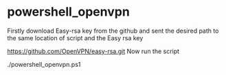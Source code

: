# powershell_openvpn
Firstly download Easy-rsa key from the github and sent the desired path to the same location of script and the Easy rsa key

https://github.com/OpenVPN/easy-rsa.git
Now run the script 

./powershell_openvpn.ps1
